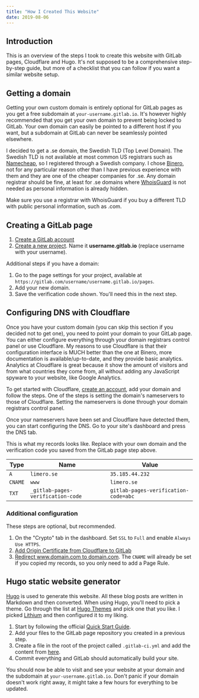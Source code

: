 ```yaml
---
title: "How I Created This Website"
date: 2019-08-06
---
```


## Introduction

This is an overview of the steps I took to create this website with GitLab pages, Cloudflare and Hugo. It's not supposed to be a comprehensive step-by-step guide, but more of a checklist that you can follow if you want a similar website setup.

## Getting a domain

Getting your own custom domain is entirely optional for GitLab pages as you get a free subdomain at `your-username.gitlab.io`. It's however highly recommended that you get your own domain to prevent being locked to GitLab. Your own domain can easily be pointed to a different host if you want, but a subdomain at GitLab can never be seamlessly pointed elsewhere.

I decided to get a .se domain, the Swedish TLD (Top Level Domain). The Swedish TLD is not available at most common US registrars such as [Namecheap](https://namecheap.com), so I registered through a Swedish company. I chose [Binero](https://binero.se), not for any particular reason other than I have previous experience with them and they are one of the cheaper companies for .se. Any domain registrar should be fine, at least for .se domains where [WhoisGuard](https://namecheap.com/support/knowledgebase/article.aspx/278/37/what-is-whoisguard) is not needed as personal information is already hidden.

Make sure you use a registrar with WhoisGuard if you buy a different TLD with public personal information, such as .com.

## Creating a GitLab page

1. [Create a GitLab account](https://gitlab.com)
2. [Create a new project](https://gitlab.com/projects/new). Name it **username.gitlab.io** (replace username with your username).

Additional steps if you have a domain:

1. Go to the page settings for your project, available at `https://gitlab.com/username/username.gitlab.io/pages`.
2. Add your new domain.
3. Save the verification code shown. You'll need this in the next step.

## Configuring DNS with Cloudflare

Once you have your custom domain (you can skip this section if you decided not to get one), you need to point your domain to your GitLab page. You can either configure everything through your domain registrars control panel or use Cloudflare. My reasons to use Cloudflare is that their configuration interface is MUCH better than the one at Binero, more documentation is available/up-to-date, and they provide basic analytics. Analytics at Cloudflare is great because it show the amount of visitors and from what countries they come from, all without adding any JavaScript spyware to your website, like Google Analytics.

To get started with Cloudflare, [create an account](https://dash.cloudflare.com/sign-up), add your domain and follow the steps. One of the steps is setting the domain's nameservers to those of Cloudflare. Setting the nameservers is done through your domain registrars control panel.

Once your nameservers have been set and Cloudflare have detected them, you can start configuring the DNS. Go to your site's dashboard and press the DNS tab.

This is what my records looks like. Replace with your own domain and the verification code you saved from the GitLab page step above.

Type    | Name                              | Value
------- | --------------------------------- | ---
`A`     | `limero.se`                       | `35.185.44.232`
`CNAME` | `www`                             | `limero.se`
`TXT`   | `_gitlab-pages-verification-code` | `gitlab-pages-verification-code=abc`

### Additional configuration

These steps are optional, but recommended.

1. On the "Crypto" tab in the dashboard. Set `SSL` to `Full` and enable `Always Use HTTPS`.
2. [Add Origin Certificate from Cloudflare to GitLab](https://about.gitlab.com/2017/02/07/setting-up-gitlab-pages-with-cloudflare-certificates)
3. [Redirect www.domain.com to domain.com](https://docs.gitlab.com/ee/user/project/pages/custom_domains_ssl_tls_certification/#redirecting-wwwdomaincom-to-domaincom-with-cloudflare). The `CNAME` will already be set if you copied my records, so you only need to add a Page Rule.

## Hugo static website generator

[Hugo](https://gohugo.io) is used to generate this website. All these blog posts are written in Markdown and then converted. When using Hugo, you'll need to pick a theme. Go through the list at [Hugo Themes](https://themes.gohugo.io) and pick one that you like. I picked [Lithium](https://themes.gohugo.io/hugo-lithium-theme) and then configured it to my liking.

1. Start by following the official [Quick Start Guide](https://gohugo.io/getting-started/quick-start).
2. Add your files to the GitLab page repository you created in a previous step.
3. Create a file in the root of the project called `.gitlab-ci.yml` and add the content from [here](https://gitlab.com/Limero/limero.gitlab.io/blob/master/.gitlab-ci.yml).
4. Commit everything and GitLab should automatically build your site.

You should now be able to visit and see your website at your domain and the subdomain at `your-username.gitlab.io`. Don't panic if your domain doesn't work right away, it might take a few hours for everything to be updated.
